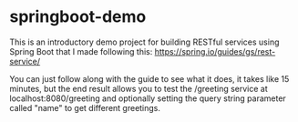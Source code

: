 # springboot-demo

This is an introductory demo project for building RESTful services using Spring Boot that I made following this: 
https://spring.io/guides/gs/rest-service/

You can just follow along with the guide to see what it does, it takes like 15 minutes, but the end result allows you to test the /greeting service at localhost:8080/greeting and optionally setting the query string parameter called "name" to get different greetings.
